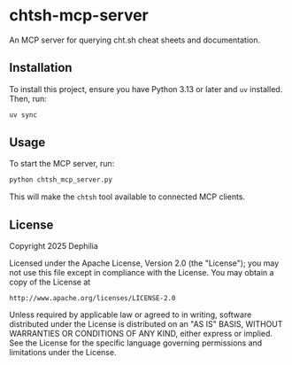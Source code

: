 # chtsh-mcp-server

An MCP server for querying cht.sh cheat sheets and documentation.

## Installation

To install this project, ensure you have Python 3.13 or later and `uv` installed. Then, run:

```bash
uv sync
```

## Usage

To start the MCP server, run:

```bash
python chtsh_mcp_server.py
```

This will make the `chtsh` tool available to connected MCP clients.

## License

Copyright 2025 Dephilia

Licensed under the Apache License, Version 2.0 (the "License");
you may not use this file except in compliance with the License.
You may obtain a copy of the License at

    http://www.apache.org/licenses/LICENSE-2.0

Unless required by applicable law or agreed to in writing, software
distributed under the License is distributed on an "AS IS" BASIS,
WITHOUT WARRANTIES OR CONDITIONS OF ANY KIND, either express or implied.
See the License for the specific language governing permissions and
limitations under the License.